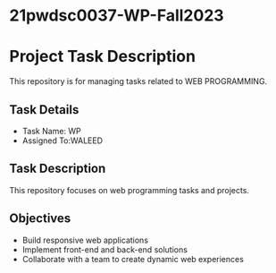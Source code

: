 # 21pwdsc0037-WP-Fall2023
# Project Task Description

This repository is for managing tasks related to WEB PROGRAMMING.

## Task Details

- Task Name: WP
- Assigned To:WALEED

## Task Description

This repository focuses on web programming tasks and projects.

## Objectives

- Build responsive web applications
- Implement front-end and back-end solutions
- Collaborate with a team to create dynamic web experiences



